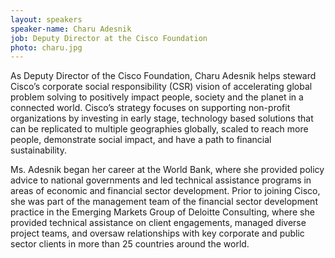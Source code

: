 ```yaml
---
layout: speakers
speaker-name: Charu Adesnik
job: Deputy Director at the Cisco Foundation
photo: charu.jpg
---
```

As Deputy Director of the Cisco Foundation, Charu Adesnik helps steward Cisco’s corporate social responsibility (CSR) vision of accelerating global problem solving to positively impact people, society and the planet in a connected world.  Cisco’s strategy focuses on supporting non-profit organizations by investing in early stage, technology based solutions that can be replicated to multiple geographies globally, scaled to reach more people, demonstrate social impact, and have a path to financial sustainability.

Ms. Adesnik began her career at the World Bank, where she provided policy advice to national governments and led technical assistance programs in areas of economic and financial sector development.  Prior to joining Cisco, she was part of the management team of the financial sector development practice in the Emerging Markets Group of Deloitte Consulting, where she provided technical assistance on client engagements, managed diverse project teams, and oversaw relationships with key corporate and public sector clients in more than 25 countries around the world.
